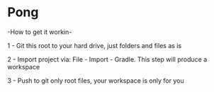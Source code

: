 # Pong

-How to get it workin-

1 - Git this root to your hard drive, just folders and files as is

2 - Import project via: File - Import - Gradle. This step will produce a workspace

3 - Push to git only root files, your workspace is only for you
